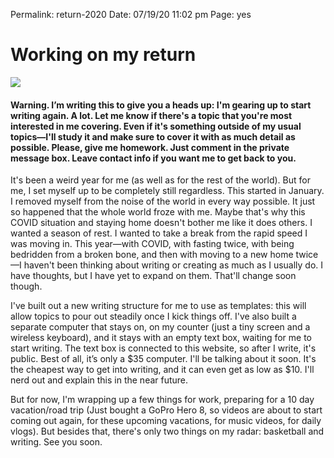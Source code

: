 
Permalink: return-2020
Date: 07/19/20 11:02 pm
Page: yes

# Working on my return

![][image-1]

#### Warning. I’m writing this to give you a heads up: I'm gearing up to start writing again. A lot. Let me know if there's a topic that you're most interested in me covering. Even if it's something outside of my usual topics—I'll study it and make sure to cover it with as much detail as possible. Please, give me homework. Just comment in the private message box. Leave contact info if you want me to get back to you.

It's been a weird year for me (as well as for the rest of the world). But for me, I set myself up to be completely still regardless. This started in January. I removed myself from the noise of the world in every way possible. It just so happened that the whole world froze with me. Maybe that's why this COVID situation and staying home doesn't bother me like it does others. I wanted a season of rest. I wanted to take a break from the rapid speed I was moving in. This year—with COVID, with fasting twice, with being bedridden from a broken bone, and then with moving to a new home twice—I haven't been thinking about writing or creating as much as I usually do. I have thoughts, but I have yet to expand on them. That'll change soon though.

I've built out a new writing structure for me to use as templates: this will allow topics to pour out steadily once I kick things off. I've also built a separate computer that stays on, on my counter (just a tiny screen and a wireless keyboard), and it stays with an empty text box, waiting for me to start writing. The text box is connected to this website, so after I write, it's public. Best of all, it’s only a $35 computer. I'll be talking about it soon. It's the cheapest way to get into writing, and it can even get as low as $10. I'll nerd out and explain this in the near future.

But for now, I'm wrapping up a few things for work, preparing for a 10 day vacation/road trip (Just bought a GoPro Hero 8, so videos are about to start coming out again, for these upcoming vacations, for music videos, for daily vlogs). But besides that, there's only two things on my radar: basketball and writing. See you soon.

[image-1]:	https://i.imgur.com/EqAZ5J3.jpg